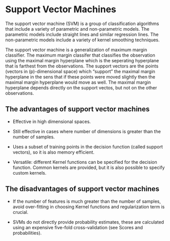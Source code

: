 Support Vector Machines
================

The support vector machine (SVM) is a group of classification algorithms
that include a variety of parametric and non-parametric models. The
parametric models include straight lines and similar regression lines.
The non-parametric models include a variety of kernel smoothing
techniques.

The support vector machine is a generalization of maximum margin
classifier. The maximum margin classifer that classifies the observation
using the maximal margin hyperplane which is the seperating hyperplane
that is farthest from the observations. The support vectors are the
points (vectors in \(p\)-dimensional space) which “support” the maximal
margin hyperplane in the sens that if these points were moved slightly
then the maximal margin hyperplane would move as well. The maximal
margin hyperplane depends directly on the support vectos, but not on the
other observations.

## The advantages of support vector machines

  - Effective in high dimensional spaces.

  - Still effective in cases where number of dimensions is greater than
    the number of samples.

  - Uses a subset of training points in the decision function (called
    support vectors), so it is also memory efficient.

  - Versatile: different Kernel functions can be specified for the
    decision function. Common kernels are provided, but it is also
    possible to specify custom kernels.

## The disadvantages of support vector machines

  - If the number of features is much greater than the number of
    samples, avoid over-fitting in choosing Kernel functions and
    regularization term is crucial.

  - SVMs do not directly provide probability estimates, these are
    calculated using an expensive five-fold cross-validation (see Scores
    and probabilities).
